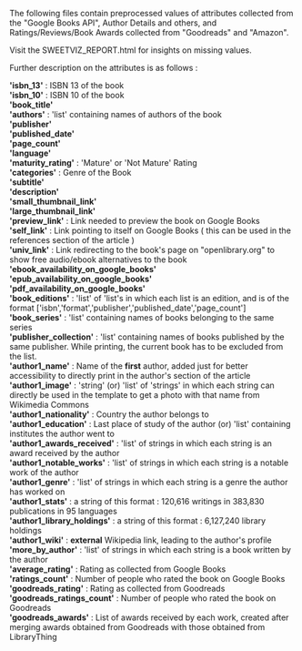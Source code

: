 The following files contain preprocessed values of attributes collected from the "Google Books API", Author Details and others, and Ratings/Reviews/Book Awards collected from "Goodreads" and "Amazon".

Visit the SWEETVIZ_REPORT.html for insights on missing values.

Further description on the attributes is as follows :

**'isbn_13'** : ISBN 13 of the book  
**'isbn_10'** : ISBN 10 of the book  
**'book_title'**   
**'authors'**    : 'list' containing names of authors of the book  
**'publisher'**   
**'published_date'**  
**'page_count'**   
**'language'**   
**'maturity_rating'** : 'Mature' or 'Not Mature' Rating  
**'categories'** : Genre of the Book  
**'subtitle'**  
**'description'**  
**'small_thumbnail_link'**  
**'large_thumbnail_link'**  
**'preview_link'** : Link needed to preview the book on Google Books  
**'self_link'** : Link pointing to itself on Google Books ( this can be used in the references section of the article )  
**'univ_link'** : Link redirecting to the book's page on "openlibrary.org" to show free audio/ebook alternatives to the book  
**'ebook_availability_on_google_books'**  
**'epub_availability_on_google_books'**  
**'pdf_availability_on_google_books'**  
**'book_editions'** : 'list' of 'list's in which each list is an edition, and is of the format ['isbn','format','publisher','published_date','page_count']  
**'book_series'** : 'list' containing names of books belonging to the same series  
**'publisher_collection'** : 'list' containing names of books published by the same publisher. While printing, the current book has to be excluded from the list.  
**'author1_name'** : Name of the **first** author, added just for better accessibility to directly print in the author's section of the article  
**'author1_image'** : 'string' (or) 'list' of 'strings' in which each string can directly be used in the template to get a photo with that name from Wikimedia Commons  
**'author1_nationality'** : Country the author belongs to  
**'author1_education'** : Last place of study of the author (or) 'list' containing institutes the author went to  
**'author1_awards_received'** : 'list' of strings in which each string is an award received by the author  
**'author1_notable_works'** : 'list' of strings in which each string is a notable work of the author  
**'author1_genre'** : 'list' of strings in which each string is a genre the author has worked on  
**'author1_stats'** : a string of this format : 120,616 writings in 383,830 publications in 95 languages  
**'author1_library_holdings'** : a string of this format : 6,127,240 library holdings  
**'author1_wiki'** : **external** Wikipedia link, leading to the author's profile  
**'more_by_author'** : 'list' of strings in which each string is a book written by the author  
**'average_rating'** : Rating as collected from Google Books  
**'ratings_count'** : Number of people who rated the book on Google Books  
**'goodreads_rating'** : Rating as collected from Goodreads  
**'goodreads_ratings_count'** : Number of people who rated the book on Goodreads  
**'goodreads_awards'** : List of awards received by each work, created after merging awards obtained from Goodreads with those obtained from LibraryThing  
